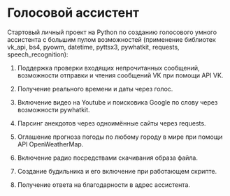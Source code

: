 # Голосовой ассистент

Стартовый личный проект на Python по созданию голосового умного ассистента с большим пулом возможностей (применение библиотек vk_api, bs4, pyowm, datetime, pyttsx3, pywhatkit, requests, speech_recognition):

1. Поддержка проверки входящих непрочитанных сообщений, возможности отправки и чтения сообщений VK при помощи API VK.

2. Получение реального времени и даты через голос.

3. Включение видео на Youtube и поисковика Google по слову через возможности pywhatkit.

4. Парсинг анекдотов через одноимённые сайты через requests.

5. Оглашение прогноза погоды по любому городу в мире при помощи API OpenWeatherMap.

6. Включение радио посредствами скачивания образа файла.

7. Создание будильника и его включение при работающем скрипте.

8. Получение ответа на благодарности в адрес ассистента.  
